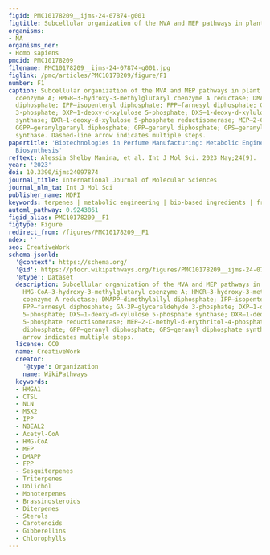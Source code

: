 ```yaml
---
figid: PMC10178209__ijms-24-07874-g001
figtitle: Subcellular organization of the MVA and MEP pathways in plant cells
organisms:
- NA
organisms_ner:
- Homo sapiens
pmcid: PMC10178209
filename: PMC10178209__ijms-24-07874-g001.jpg
figlink: /pmc/articles/PMC10178209/figure/F1
number: F1
caption: Subcellular organization of the MVA and MEP pathways in plant cells. HMG-CoA—3-hydroxy-3-methylglutaryl
  coenzyme A; HMGR—3-hydroxy-3-methylglutaryl coenzyme A reductase; DMAPP—dimethylallyl
  diphosphate; IPP—isopentenyl diphosphate; FPP—farnesyl diphosphate; GA-3P—glyceraldehyde
  3-phosphate; DXP—1-deoxy-d-xylulose 5-phosphate; DXS—1-deoxy-d-xylulose 5-phosphate
  synthase; DXR—1-deoxy-d-xylulose 5-phosphate reductisomerase; MEP—2-C-methyl-d-erythritol-4-phosphate;
  GGPP—geranylgeranyl diphosphate; GPP—geranyl diphosphate; GPS—geranyl diphosphate
  synthase. Dashed-line arrow indicates multiple steps.
papertitle: 'Biotechnologies in Perfume Manufacturing: Metabolic Engineering of Terpenoid
  Biosynthesis'
reftext: Alessia Shelby Manina, et al. Int J Mol Sci. 2023 May;24(9).
year: '2023'
doi: 10.3390/ijms24097874
journal_title: International Journal of Molecular Sciences
journal_nlm_ta: Int J Mol Sci
publisher_name: MDPI
keywords: terpenes | metabolic engineering | bio-based ingredients | fragrances
automl_pathway: 0.9243861
figid_alias: PMC10178209__F1
figtype: Figure
redirect_from: /figures/PMC10178209__F1
ndex: ''
seo: CreativeWork
schema-jsonld:
  '@context': https://schema.org/
  '@id': https://pfocr.wikipathways.org/figures/PMC10178209__ijms-24-07874-g001.html
  '@type': Dataset
  description: Subcellular organization of the MVA and MEP pathways in plant cells.
    HMG-CoA—3-hydroxy-3-methylglutaryl coenzyme A; HMGR—3-hydroxy-3-methylglutaryl
    coenzyme A reductase; DMAPP—dimethylallyl diphosphate; IPP—isopentenyl diphosphate;
    FPP—farnesyl diphosphate; GA-3P—glyceraldehyde 3-phosphate; DXP—1-deoxy-d-xylulose
    5-phosphate; DXS—1-deoxy-d-xylulose 5-phosphate synthase; DXR—1-deoxy-d-xylulose
    5-phosphate reductisomerase; MEP—2-C-methyl-d-erythritol-4-phosphate; GGPP—geranylgeranyl
    diphosphate; GPP—geranyl diphosphate; GPS—geranyl diphosphate synthase. Dashed-line
    arrow indicates multiple steps.
  license: CC0
  name: CreativeWork
  creator:
    '@type': Organization
    name: WikiPathways
  keywords:
  - HMGA1
  - CTSL
  - NLN
  - MSX2
  - IPP
  - NBEAL2
  - Acetyl-CoA
  - HMG-CoA
  - MEP
  - DMAPP
  - FPP
  - Sesquiterpenes
  - Triterpenes
  - Dolichol
  - Monoterpenes
  - Brassinosteroids
  - Diterpenes
  - Sterols
  - Carotenoids
  - Gibberellins
  - Chlorophylls
---
```


